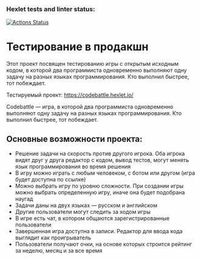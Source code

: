 ### Hexlet tests and linter status:
[![Actions Status](https://github.com/TasamayaNatalia/qa-engineer-project-85/actions/workflows/hexlet-check.yml/badge.svg)](https://github.com/TasamayaNatalia/qa-engineer-project-85/actions)

# Тестирование в продакшн
Этот проект посвящен тестированию игры с открытым исходным кодом, в которой два программиста одновременно выполняют одну задачу на разных языках программирования. Кто выполнил быстрее, тот побеждает.

Тестируемый проект: https://codebattle.hexlet.io/

Codebattle — игра, в которой два программиста одновременно выполняют одну задачу на разных языках программирования. Кто выполнил быстрее, тот побеждает.

## Основные возможности проекта:
 - Решение задачи на скорость против другого игрока. Оба игрока видят друг у друга редактор с кодом, вывод тестов, могут менять язык программирования во время решения
 - В игру можно играть с любым человеком, с ботом или другом (игра будет доступна по ссылке)
 - Можно выбрать игру по уровню сложности. При создании игры можно выбрать определенную игру, иначе она будет подобрана наугад
 - Задачи даны на двух языках — русском и английском
 - Другие пользователи могут следить за ходом игры
 - В игре есть чат, в котором общаются зарегистрированные пользователи
 - Завершенная игра доступна в записи. Редактор для ввода кода выглядит как проигрыватель
 - Пользователи получают очки, на основе которых строится рейтинг за неделю, месяц и за все время
